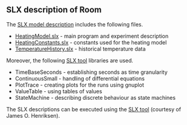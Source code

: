 ## SLX description of Room

The [SLX model description](https://github.com/PrinzAndreas/ModellingProgramming/tree/main/ModelDescriptions/RoomModelSLX) includes the following files.

* [HeatingModel.slx](https://github.com/PrinzAndreas/ModellingProgramming/blob/main/ModelDescriptions/RoomModelSLX/HeatingModel.slx) - main program and experiment description
* [HeatingConstants.slx](https://github.com/PrinzAndreas/ModellingProgramming/blob/main/ModelDescriptions/RoomModelSLX/HeatingConstants.slx) - constants used for the heating model
* [TemperatureHistory.slx](https://github.com/PrinzAndreas/ModellingProgramming/blob/main/ModelDescriptions/RoomModelSLX/TemperatureHistory.slx) - historical temperature data

Moreover, the following [SLX tool](../../SLXToolStudents) libraries are used.

* TimeBaseSeconds - establishing seconds as time granularity
* ContinuousSmall - handling of differential equations
* PlotTrace - creating plots for the runs using gnuplot
* ValueTable - using tables of values
* StateMachine - describing discrete behaviour as state machines

The SLX descriptions can be executed using the [SLX tool](../../SLXToolStudents) (courtesy of James O. Henriksen).
